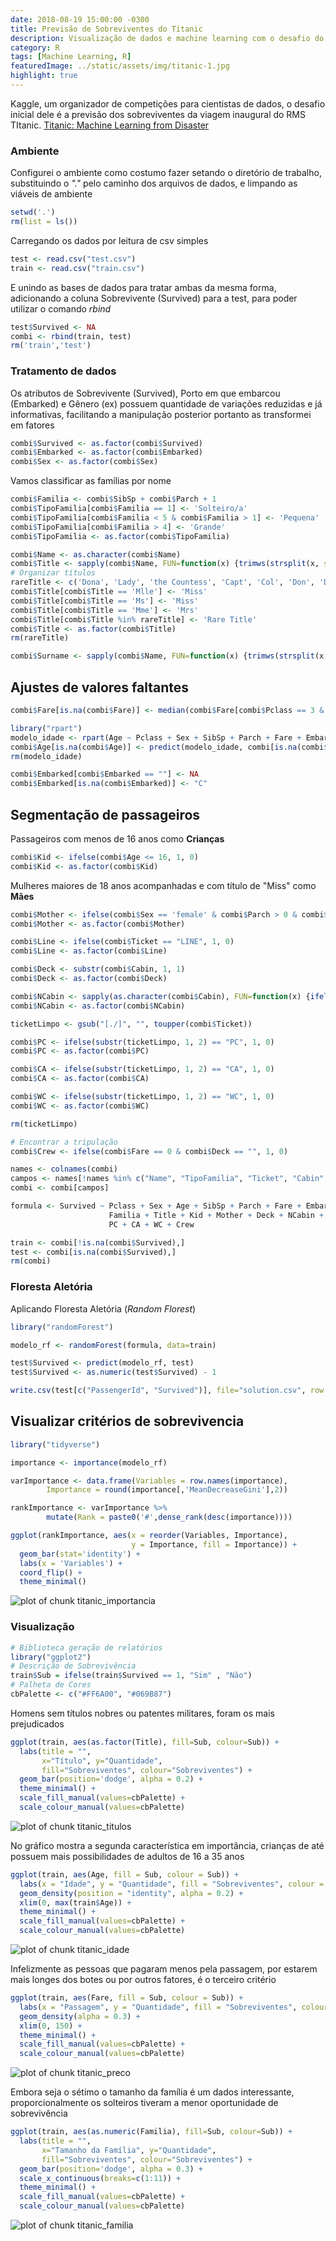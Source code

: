 ```yaml
---
date: 2018-08-19 15:00:00 -0300
title: Previsão de Sobreviventes do Titanic
description: Visualização de dados e machine learning com o desafio do Kaggle do Titanic
category: R
tags: [Machine Learning, R]
featuredImage: ../static/assets/img/titanic-1.jpg
highlight: true
---
```


Kaggle, um organizador de competições para cientistas de dados, o desafio inicial dele é a previsão dos sobreviventes da viagem inaugural do RMS TItanic. [Titanic: Machine Learning from Disaster](https://www.kaggle.com/c/titanic)

### Ambiente

Configurei o ambiente como costumo fazer setando o diretório de trabalho, substituindo o *"."* pelo caminho dos arquivos de dados, e limpando as viáveis de ambiente

```r
setwd('.')
rm(list = ls())
```

Carregando os dados por leitura de csv simples

```r
test <- read.csv("test.csv")
train <- read.csv("train.csv")
```

E unindo as bases de dados para tratar ambas da mesma forma, adicionando a coluna Sobrevivente (Survived) para a test, para poder utilizar o comando *rbind*

```r
test$Survived <- NA
combi <- rbind(train, test)
rm('train','test')
```

### Tratamento de dados

Os atributos de Sobrevivente (Survived), Porto em que embarcou (Embarked) e Gênero (ex) possuem quantidade de variações reduzidas e já informativas, facilitando a manipulação posterior portanto as transformei em fatores

```r
combi$Survived <- as.factor(combi$Survived)
combi$Embarked <- as.factor(combi$Embarked)
combi$Sex <- as.factor(combi$Sex)
```

Vamos classificar as famílias por nome

```r
combi$Familia <- combi$SibSp + combi$Parch + 1
combi$TipoFamilia[combi$Familia == 1] <- 'Solteiro/a'
combi$TipoFamilia[combi$Familia < 5 & combi$Familia > 1] <- 'Pequena'
combi$TipoFamilia[combi$Familia > 4] <- 'Grande'
combi$TipoFamilia <- as.factor(combi$TipoFamilia)
```

```r
combi$Name <- as.character(combi$Name)
combi$Title <- sapply(combi$Name, FUN=function(x) {trimws(strsplit(x, split = "[.,]")[[1]][2])})
# Organizar títulos
rareTitle <- c('Dona', 'Lady', 'the Countess', 'Capt', 'Col', 'Don', 'Dr', 'Major', 'Rev', 'Sir', 'Jonkheer')
combi$Title[combi$Title == 'Mlle'] <- 'Miss'
combi$Title[combi$Title == 'Ms'] <- 'Miss'
combi$Title[combi$Title == 'Mme'] <- 'Mrs'
combi$Title[combi$Title %in% rareTitle] <- 'Rare Title'
combi$Title <- as.factor(combi$Title)
rm(rareTitle)
```

```r
combi$Surname <- sapply(combi$Name, FUN=function(x) {trimws(strsplit(x, split = "[.,]")[[1]][1])})
```

## Ajustes de valores faltantes

```r
combi$Fare[is.na(combi$Fare)] <- median(combi$Fare[combi$Pclass == 3 & combi$Embarked == "S"], na.rm=TRUE)
```

```r
library("rpart")
modelo_idade <- rpart(Age ~ Pclass + Sex + SibSp + Parch + Fare + Embarked + Familia + TipoFamilia + Title, data=combi[!is.na(combi$Age),], method="anova")
combi$Age[is.na(combi$Age)] <- predict(modelo_idade, combi[is.na(combi$Age),])
rm(modelo_idade)
```

```r
combi$Embarked[combi$Embarked == ""] <- NA
combi$Embarked[is.na(combi$Embarked)] <- "C"
```

## Segmentação de passageiros

Passageiros com menos de 16 anos como **Crianças**

```r
combi$Kid <- ifelse(combi$Age <= 16, 1, 0)
combi$Kid <- as.factor(combi$Kid)
```

Mulheres maiores de 18 anos acompanhadas e com título de "Miss" como **Mães**

```r
combi$Mother <- ifelse(combi$Sex == 'female' & combi$Parch > 0 & combi$Age > 18 & combi$Title != 'Miss', 1, 0)
combi$Mother <- as.factor(combi$Mother)
```

```r
combi$Line <- ifelse(combi$Ticket == "LINE", 1, 0)
combi$Line <- as.factor(combi$Line)
```

```r
combi$Deck <- substr(combi$Cabin, 1, 1)
combi$Deck <- as.factor(combi$Deck)
```

```r
combi$NCabin <- sapply(as.character(combi$Cabin), FUN=function(x) {ifelse(x=="",0,length(strsplit(x, split = " ")[[1]]))})
combi$NCabin <- as.factor(combi$NCabin)
```

```r
ticketLimpo <- gsub("[./]", "", toupper(combi$Ticket))

combi$PC <- ifelse(substr(ticketLimpo, 1, 2) == "PC", 1, 0)
combi$PC <- as.factor(combi$PC)

combi$CA <- ifelse(substr(ticketLimpo, 1, 2) == "CA", 1, 0)
combi$CA <- as.factor(combi$CA)

combi$WC <- ifelse(substr(ticketLimpo, 1, 2) == "WC", 1, 0)
combi$WC <- as.factor(combi$WC)

rm(ticketLimpo)

# Encontrar a tripulação
combi$Crew <- ifelse(combi$Fare == 0 & combi$Deck == "", 1, 0)
```

```r
names <- colnames(combi)
campos <- names[!names %in% c("Name", "TipoFamilia", "Ticket", "Cabin", "Surname")]
combi <- combi[campos]

formula <- Survived ~ Pclass + Sex + Age + SibSp + Parch + Fare + Embarked +
                      Familia + Title + Kid + Mother + Deck + NCabin + Line +
                      PC + CA + WC + Crew

train <- combi[!is.na(combi$Survived),]
test <- combi[is.na(combi$Survived),]
rm(combi)
```

### Floresta Aletória

Aplicando Floresta Aletória (*Random Florest*)

```r
library("randomForest")

modelo_rf <- randomForest(formula, data=train)

test$Survived <- predict(modelo_rf, test)
test$Survived <- as.numeric(test$Survived) - 1

write.csv(test[c("PassengerId", "Survived")], file="solution.csv", row.names=FALSE)
```

## Visualizar critérios de sobrevivencia

```r
library("tidyverse")

importance <- importance(modelo_rf)

varImportance <- data.frame(Variables = row.names(importance),
        Importance = round(importance[,'MeanDecreaseGini'],2))

rankImportance <- varImportance %>%
        mutate(Rank = paste0('#',dense_rank(desc(importance))))

ggplot(rankImportance, aes(x = reorder(Variables, Importance),
                           y = Importance, fill = Importance)) +
  geom_bar(stat='identity') +
  labs(x = 'Variables') +
  coord_flip() +
  theme_minimal()
```

![plot of chunk titanic_importancia](/assets/img/titanic_importancia-1.svg)

### Visualização

```r
# Biblioteca geração de relatórios
library("ggplot2")
# Descrição de Sobrevivência
train$Sub = ifelse(train$Survived == 1, "Sim" , "Não")
# Palheta de Cores
cbPalette <- c("#FF6A00", "#069B87")
```

Homens sem títulos nobres ou patentes militares, foram os mais prejudicados

```r
ggplot(train, aes(as.factor(Title), fill=Sub, colour=Sub)) +
  labs(title = "",
       x="Título", y="Quantidade",
       fill="Sobreviventes", colour="Sobreviventes") +
  geom_bar(position='dodge', alpha = 0.2) +
  theme_minimal() +
  scale_fill_manual(values=cbPalette) +
  scale_colour_manual(values=cbPalette)
```

![plot of chunk titanic_titulos](/assets/img/titanic_titulos-1.svg)

No gráfico mostra a segunda característica em importância, crianças de até possuem mais possibilidades de adultos de 16 a 35 anos

```r
ggplot(train, aes(Age, fill = Sub, colour = Sub)) +
  labs(x = "Idade", y = "Quantidade", fill = "Sobreviventes", colour = "Sobreviventes") +
  geom_density(position = "identity", alpha = 0.2) +  
  xlim(0, max(train$Age)) +
  theme_minimal() +
  scale_fill_manual(values=cbPalette) +
  scale_colour_manual(values=cbPalette)
```

![plot of chunk titanic_idade](/assets/img/titanic_idade-1.svg)

Infelizmente as pessoas que pagaram menos pela passagem, por estarem mais longes dos botes ou por outros fatores, é o terceiro critério

```r
ggplot(train, aes(Fare, fill = Sub, colour = Sub)) +
  labs(x = "Passagem", y = "Quantidade", fill = "Sobreviventes", colour = "Sobreviventes") +
  geom_density(alpha = 0.3) +  
  xlim(0, 150) +
  theme_minimal() +
  scale_fill_manual(values=cbPalette) +
  scale_colour_manual(values=cbPalette)
```

![plot of chunk titanic_preco](/assets/img/titanic_preco-1.svg)

Embora seja o sétimo o tamanho da família é um dados interessante, proporcionalmente os solteiros tiveram a menor oportunidade de sobrevivência

```r
ggplot(train, aes(as.numeric(Familia), fill=Sub, colour=Sub)) +
  labs(title = "",
       x="Tamanho da Família", y="Quantidade",
       fill="Sobreviventes", colour="Sobreviventes") +
  geom_bar(position='dodge', alpha = 0.3) +
  scale_x_continuous(breaks=c(1:11)) +
  theme_minimal() +
  scale_fill_manual(values=cbPalette) +
  scale_colour_manual(values=cbPalette)
```

![plot of chunk titanic_familia](/assets/img/titanic_familia-1.svg)
